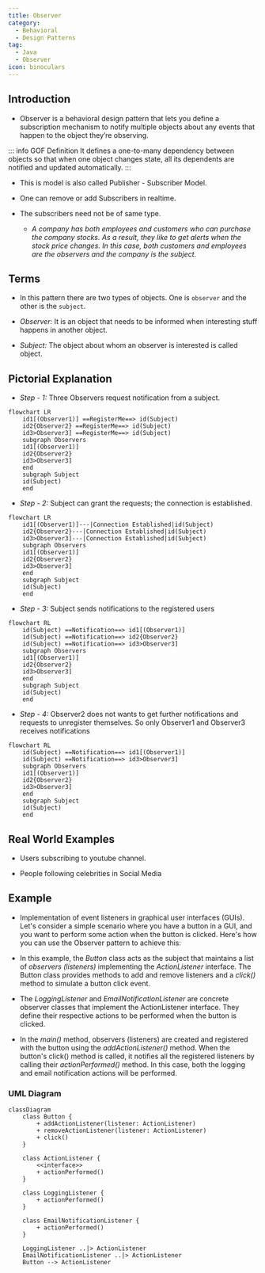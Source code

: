 ```yaml
---
title: Observer
category:
  - Behavioral
  - Design Patterns
tag:
  - Java
  - Observer
icon: binoculars
---
```


## Introduction

- Observer is a behavioral design pattern that lets you define a subscription mechanism to notify multiple objects about any events that happen to the object they’re observing.

::: info GOF Definition
It defines a one-to-many dependency between objects so that when one object changes state, all its dependents are notified and updated automatically.
:::

- This is model is also called Publisher - Subscriber Model.

- One can remove or add Subscribers in realtime.

- The subscribers need not be of same type.
  - _A company has both employees and customers who can purchase the company stocks. As a result, they like to get alerts when the stock price changes. In this case, both customers and employees are the observers and the company is the subject._

## Terms

- In this pattern there are two types of objects. One is `observer` and the other is the `subject`.

- _Observer:_ It is an object that needs to be informed when interesting stuff happens in another object.

- _Subject:_ The object about whom an observer is interested is called object.

## Pictorial Explanation

- _Step - 1:_ Three Observers request notification from a subject.

```mermaid
flowchart LR
    id1[(Observer1)] ==RegisterMe==> id(Subject)
    id2{Observer2} ==RegisterMe==> id(Subject)
    id3>Observer3] ==RegisterMe==> id(Subject)
    subgraph Observers
    id1[(Observer1)]
    id2{Observer2}
    id3>Observer3]
    end
    subgraph Subject
    id(Subject)
    end
```

- _Step - 2:_ Subject can grant the requests; the connection is established.

```mermaid
flowchart LR
    id1[(Observer1)]---|Connection Established|id(Subject)
    id2{Observer2}---|Connection Established|id(Subject)
    id3>Observer3]---|Connection Established|id(Subject)
    subgraph Observers
    id1[(Observer1)]
    id2{Observer2}
    id3>Observer3]
    end
    subgraph Subject
    id(Subject)
    end
```

- _Step - 3:_ Subject sends notifications to the registered users

```mermaid
flowchart RL
    id(Subject) ==Notification==> id1[(Observer1)]
    id(Subject) ==Notification==> id2{Observer2}
    id(Subject) ==Notification==> id3>Observer3]
    subgraph Observers
    id1[(Observer1)]
    id2{Observer2}
    id3>Observer3]
    end
    subgraph Subject
    id(Subject)
    end
```

- _Step - 4:_ Observer2 does not wants to get further notifications and requests to unregister themselves. So only Observer1 and Observer3 receives notifications

```mermaid
flowchart RL
    id(Subject) ==Notification==> id1[(Observer1)]
    id(Subject) ==Notification==> id3>Observer3]
    subgraph Observers
    id1[(Observer1)]
    id2{Observer2}
    id3>Observer3]
    end
    subgraph Subject
    id(Subject)
    end
```

## Real World Examples

- Users subscribing to youtube channel.

- People following celebrities in Social Media

## Example

- Implementation of event listeners in graphical user interfaces (GUIs). Let's consider a simple scenario where you have a button in a GUI, and you want to perform some action when the button is clicked. Here's how you can use the Observer pattern to achieve this:

- In this example, the _Button_ class acts as the subject that maintains a list of _observers (listeners)_ implementing the _ActionListener_ interface. The Button class provides methods to add and remove listeners and a _click()_ method to simulate a button click event.

- The _LoggingListener_ and _EmailNotificationListener_ are concrete observer classes that implement the ActionListener interface. They define their respective actions to be performed when the button is clicked.

- In the _main()_ method, observers (listeners) are created and registered with the button using the _addActionListener()_ method. When the button's click() method is called, it notifies all the registered listeners by calling their _actionPerformed()_ method. In this case, both the logging and email notification actions will be performed.

### UML Diagram

```mermaid
classDiagram
    class Button {
        + addActionListener(listener: ActionListener)
        + removeActionListener(listener: ActionListener)
        + click()
    }

    class ActionListener {
        <<interface>>
        + actionPerformed()
    }

    class LoggingListener {
        + actionPerformed()
    }

    class EmailNotificationListener {
        + actionPerformed()
    }

    LoggingListener ..|> ActionListener
    EmailNotificationListener ..|> ActionListener
    Button --> ActionListener

```

<Replit user="sumanthtatipamula" repl="observer" file="Main.java"/>
